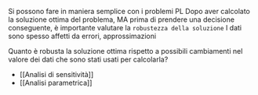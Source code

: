 Si possono fare in maniera semplice con i problemi PL
Dopo aver calcolato la soluzione ottima del problema, MA prima di prendere una decisione conseguente, è importante valutare la `robustezza della soluzione`
I dati sono spesso affetti da errori, approssimazioni

Quanto è robusta la soluzione ottima rispetto a possibili cambiamenti nel valore dei dati che sono stati usati per calcolarla?

- [[Analisi di sensitività]]
- [[Analisi parametrica]]
